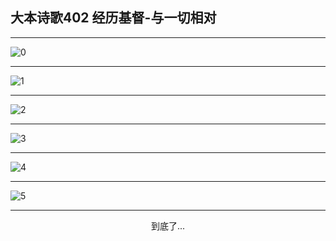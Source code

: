 
## 大本诗歌402 经历基督-与一切相对
        
<div id="aplayer0"></div>

---

<img alt="0" data-original="https://cdn.jsdelivr.net/gh/k34869/shi/data/d0402/0">

---

<img alt="1" data-original="https://cdn.jsdelivr.net/gh/k34869/shi/data/d0402/1">

---

<img alt="2" data-original="https://cdn.jsdelivr.net/gh/k34869/shi/data/d0402/2">

---

<img alt="3" data-original="https://cdn.jsdelivr.net/gh/k34869/shi/data/d0402/3">

---

<img alt="4" data-original="https://cdn.jsdelivr.net/gh/k34869/shi/data/d0402/4">

---

<img alt="5" data-original="https://cdn.jsdelivr.net/gh/k34869/shi/data/d0402/5">

---

<p style="text-align: center">到底了...</p>

<script src="/js/dist-view.js"></script>

<script>
MAIN.id = 'd0402';
        
const ap0 = new APlayer({
    container: document.getElementById('aplayer0'),
    volume: 1,
    loop: 'none',
    preload: 'none',
    audio: [{
        name: '大本诗歌402.mp3',
        artist: '大本诗歌',
        url: 'https://res.wx.qq.com/voice/getvoice?mediaid=MzI0NTk3MDM5M18yMjQ3NDkyNDYz',
        cover: '/favicon'
    }]
});
</script>
